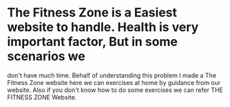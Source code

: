# The Fitness Zone is a Easiest website to handle. Health is very important factor, But in some scenarios we
don't have much time. Behalf of understanding this problem I made a The Fitness Zone website here we can exercises at
home by guidance from our website. Also if you don't know how to do some exercises we can refer THE FITNESS ZONE
Website.
